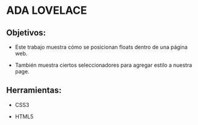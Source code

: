 # ADA LOVELACE

## Objetivos:

- Este trabajo muestra cómo se posicionan floats dentro de una página web.

- También muestra ciertos seleccionadores para agregar estilo a nuestra page.

## Herramientas:

- CSS3

- HTML5
